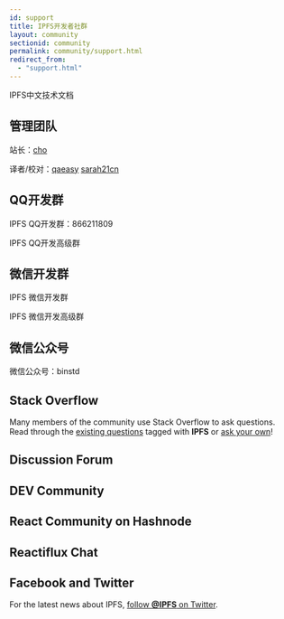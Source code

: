 ```yaml
---
id: support
title: IPFS开发者社群
layout: community
sectionid: community
permalink: community/support.html
redirect_from:
  - "support.html"
---
```


IPFS中文技术文档

## 管理团队

站长：[cho](https://www.binstd.com/u/cho)

译者/校对：[qaeasy](https://www.binstd.com/u/qaeasy) [sarah21cn](https://www.binstd.com/u/sarah21cn)

## QQ开发群

IPFS QQ开发群：866211809

IPFS QQ开发高级群 

## 微信开发群

IPFS 微信开发群 

IPFS 微信开发高级群 

## 微信公众号

微信公众号：binstd

## Stack Overflow

Many members of the community use Stack Overflow to ask questions. Read through the [existing questions](http://stackoverflow.com/questions/tagged/IPFS) tagged with **IPFS** or [ask your own](http://stackoverflow.com/questions/ask?tags=IPFS)!

## Discussion Forum


## DEV Community


## React Community on Hashnode


## Reactiflux Chat

## Facebook and Twitter

For the latest news about IPFS, [follow **@IPFS** on Twitter](https://twitter.com/IPFS).
